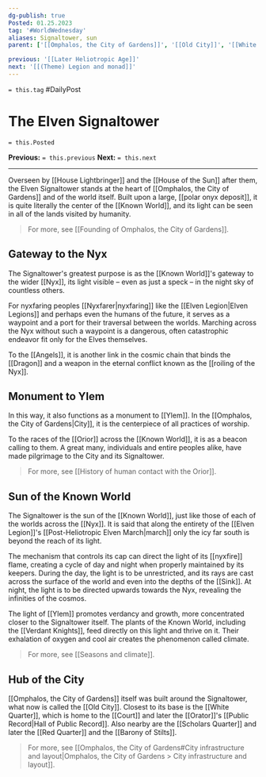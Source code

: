 ```yaml
---
dg-publish: true
Posted: 01.25.2023
tag: '#WorldWednesday'
aliases: Signaltower, sun
parent: ['[[Omphalos, the City of Gardens]]', '[[Old City]]', '[[White Quarter]]', '[[Known World]]']

previous: '[[Later Heliotropic Age]]'
next: '[[(Theme) Legion and monad]]'
---
```

`= this.tag` #DailyPost
# The Elven Signaltower
`= this.Posted`

**Previous:** `= this.previous`
**Next:** `= this.next`

---

Overseen by [[House Lightbringer]] and the [[House of the Sun]] after them, the Elven Signaltower stands at the heart of [[Omphalos, the City of Gardens]] and of the world itself. Built upon a large, [[polar onyx deposit]], it is quite literally the center of the [[Known World]], and its light can be seen in all of the lands visited by humanity.

> For more, see [[Founding of Omphalos, the City of Gardens]].

## Gateway to the Nyx

The Signaltower's greatest purpose is as the [[Known World]]'s gateway to the wider [[Nyx]], its light visible – even as just a speck – in the night sky of countless others.

For nyxfaring peoples [[Nyxfarer|nyxfaring]] like the [[Elven Legion|Elven Legions]] and perhaps even the humans of the future, it serves as a waypoint and a port for their traversal between the worlds. Marching across the Nyx without such a waypoint is a dangerous, often catastrophic endeavor fit only for the Elves themselves.

To the [[Angels]], it is another link in the cosmic chain that binds the [[Dragon]] and a weapon in the eternal conflict known as the [[roiling of the Nyx]].

## Monument to Ylem

In this way, it also functions as a monument to [[Ylem]]. In the [[Omphalos, the City of Gardens|City]], it is the centerpiece of all practices of worship.

To the races of the [[Orior]] across the [[Known World]], it is as a beacon calling to them. A great many, individuals and entire peoples alike, have made pilgrimage to the City and its Signaltower.

> For more, see [[History of human contact with the Orior]].

## Sun of the Known World

The Signaltower is the sun of the [[Known World]], just like those of each of the worlds across the [[Nyx]]. It is said that along the entirety of the [[Elven Legion]]'s [[Post-Heliotropic Elven March|march]] only the icy far south is beyond the reach of its light.

The mechanism that controls its cap can direct the light of its [[nyxfire]] flame, creating a cycle of day and night when properly maintained by its keepers. During the day, the light is to be unrestricted, and its rays are cast across the surface of the world and even into the depths of the [[Sink]]. At night, the light is to be directed upwards towards the Nyx, revealing the infinities of the cosmos.

The light of [[Ylem]] promotes verdancy and growth, more concentrated closer to the Signaltower itself. The plants of the Known World, including the [[Verdant Knights]], feed directly on this light and thrive on it. Their exhalation of oxygen and cool air creates the phenomenon called climate.

> For more, see [[Seasons and climate]].

## Hub of the City

[[Omphalos, the City of Gardens]] itself was built around the Signaltower, what now is called the [[Old City]]. Closest to its base is the [[White Quarter]], which is home to the [[Court]] and later the [[Orator]]'s [[Public Record|Hall of Public Record]]. Also nearby are the [[Scholars Quarter]] and later the [[Red Quarter]] and the [[Barony of Stilts]].

> For more, see [[Omphalos, the City of Gardens#City infrastructure and layout|Omphalos, the City of Gardens > City infrastructure and layout]].